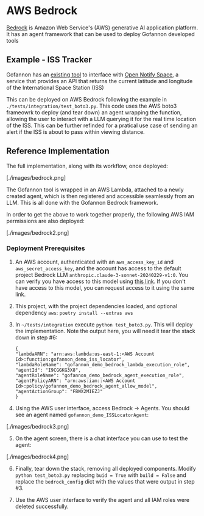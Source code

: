 # AWS Bedrock

[Bedrock](https://aws.amazon.com/bedrock/) is Amazon Web Service's (AWS) generative AI application platform. It has an agent framework that can be used to deploy Gofannon developed tools

## Example - ISS Tracker

Gofannon has an [existing tool](https://github.com/The-AI-Alliance/gofannon/blob/main/docs/open_notify_space/open_notify_space.md) to interface with [Open Notify Space](http://open-notify.org/Open-Notify-API/ISS-Location-Now/), a service that provides an API that returns the current latitude and longitude of the International Space Station (ISS)

This can be deployed on AWS Bedrock following the example in `./tests/integration/test_boto3.py`. This code uses the AWS boto3 frameowrk to deploy (and tear down) an agent wrapping the function, allowing the user to interact with a LLM querying it for the real time location of the ISS. This can be further refinded for a pratical use case of sending an alert if the ISS is about to pass within viewing distance. 

## Reference Implementation

The full implementation, along with its workflow, once deployed:

[./images/bedrock.png]

The Gofannon tool is wrapped in an AWS Lambda, attached to a newly created agent, which is then registered and accessible seamlessly from an LLM. This is all done with the Gofannon Bedrock framework. 

In order to get the above to work together properly, the following AWS IAM permissions are also deployed:

[./images/bedrock2.png]

### Deployment Prerequisites

1. An AWS account, authenticated with an `aws_access_key_id` and `aws_secret_access_key`, and the account has access to the default project Bedrock LLM `anthropic.claude-3-sonnet-20240229-v1:0`. You can verify you have access to this model using [this link](https://us-east-1.console.aws.amazon.com/bedrock/home?region=us-east-1#/modelaccess). If you don't have access to this model, you can request access to it using the same link.

2. This project, with the project dependencies loaded, and optional dependency `aws`:
    `poetry install --extras aws`

3. In `~/tests/integration` execute `python test_boto3.py`. This will deploy the implementation. Note the output here, you will need it tear the stack down in step #6:

    ```
    {
    "lambdaARN": "arn:aws:lambda:us-east-1:<AWS Account Id>:function:gofannon_demo_iss_locator",
    "lambdaRoleName": "gofannon_demo_bedrock_lambda_execution_role",
    "agentId": "I9CGGKG3X8",
    "agentRoleName": "gofannon_demo_bedrock_agent_execution_role",
    "agentPolicyARN": "arn:aws:iam::<AWS Account Id>:policy/gofannon_demo_bedrock_agent_allow_model",
    "agentActionGroup": "FBWX2MIEZJ"
    }
    ```


4. Using the AWS user interface, access Bedrock -> Agents. You should see an agent named `gofannon_demo_ISSLocatorAgent`:

[./images/bedrock3.png]

5. On the agent screen, there is a chat interface you can use to test the agent:

[./images/bedrock4.png]

6. Finally, tear down the stack, removing all deployed components. Modify `python test_boto3.py` replacing `buid = True` with `build = False` and replace the `bedrock_config` dict with the values that were output in step #3.

7. Use the AWS user interface to verify the agent and all IAM roles were deleted successfully.